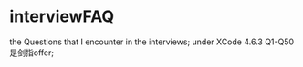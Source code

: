 interviewFAQ
============
the Questions that I encounter in the interviews;
under XCode 4.6.3
Q1-Q50是剑指offer;

